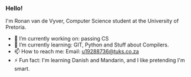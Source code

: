 ### Hello!
I'm Ronan van de Vyver, Computer Science student at the University of Pretoria.

- 🔭 I’m currently working on: passing CS
- 🌱 I’m currently learning: GIT, Python and Stuff about Compilers.
- 📫 How to reach me: Email: u19288736@tuks.co.za
- ⚡ Fun fact: I'm learning Danish and Mandarin, and I like pretending I'm smart.
